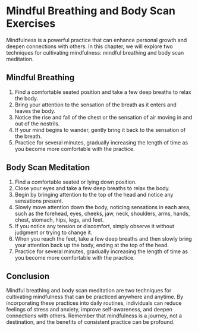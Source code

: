 Mindful Breathing and Body Scan Exercises
=================================================================================

Mindfulness is a powerful practice that can enhance personal growth and deepen connections with others. In this chapter, we will explore two techniques for cultivating mindfulness: mindful breathing and body scan meditation.

Mindful Breathing
-----------------

1. Find a comfortable seated position and take a few deep breaths to relax the body.
2. Bring your attention to the sensation of the breath as it enters and leaves the body.
3. Notice the rise and fall of the chest or the sensation of air moving in and out of the nostrils.
4. If your mind begins to wander, gently bring it back to the sensation of the breath.
5. Practice for several minutes, gradually increasing the length of time as you become more comfortable with the practice.

Body Scan Meditation
--------------------

1. Find a comfortable seated or lying down position.
2. Close your eyes and take a few deep breaths to relax the body.
3. Begin by bringing attention to the top of the head and notice any sensations present.
4. Slowly move attention down the body, noticing sensations in each area, such as the forehead, eyes, cheeks, jaw, neck, shoulders, arms, hands, chest, stomach, hips, legs, and feet.
5. If you notice any tension or discomfort, simply observe it without judgment or trying to change it.
6. When you reach the feet, take a few deep breaths and then slowly bring your attention back up the body, ending at the top of the head.
7. Practice for several minutes, gradually increasing the length of time as you become more comfortable with the practice.

Conclusion
----------

Mindful breathing and body scan meditation are two techniques for cultivating mindfulness that can be practiced anywhere and anytime. By incorporating these practices into daily routines, individuals can reduce feelings of stress and anxiety, improve self-awareness, and deepen connections with others. Remember that mindfulness is a journey, not a destination, and the benefits of consistent practice can be profound.
